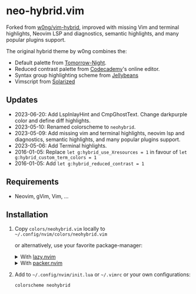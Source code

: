 # neo-hybrid.vim

Forked from [w0ng/vim-hybrid](https://github.com/w0ng/vim-hybrid), improved with
missing Vim and terminal highlights, Neovim LSP and diagnostics, semantic
highlights, and many popular plugins support.

The original hybrid theme by w0ng combines the:

- Default palette from [Tomorrow-Night](https://github.com/chriskempson/vim-tomorrow-theme).
- Reduced contrast palette from [Codecademy](https://www.codecademy.com)'s
  online editor.
- Syntax group highlighting scheme from [Jellybeans](https://github.com/nanotech/jellybeans.vim)
- Vimscript from [Solarized](https://github.com/altercation/vim-colors-solarized)

## Updates

- 2023-06-20: Add LspInlayHint and CmpGhostText. Change darkpurple color and
  define diff highlights.
- 2023-05-10: Renamed colorscheme to `neohybrid`.
- 2023-05-09: Add missing vim and terminal highlights, neovim lsp and diagnostics,
  semantic highlights, and many popular plugins support.
- 2023-05-06: Add Terminal highlights.
- 2016-01-05: Replace `let g:hybrid_use_Xresources = 1` in favour of
  `let g:hybrid_custom_term_colors = 1`
- 2016-01-05: Add `let g:hybrid_reduced_contrast = 1`

## Requirements

- Neovim, gVim, Vim, …

## Installation

1. Copy `colors/neohybrid.vim` locally to `~/.config/nvim/colors/neohybrid.vim`

   or alternatively, use your favorite package-manager:

   <details>
   <summary>With <a href="https://github.com/folke/lazy.nvim">lazy.nvim</a></summary>

   ```lua
   { 'rafi/neo-hybrid.vim', version = false, lazy = false },
   ```

   </details>

   <details>
   <summary>With <a href="https://github.com/wbthomason/packer.nvim">packer.nvim</a></summary>

   ```lua
   use { 'rafi/neo-hybrid.vim' }
   ```

   </details>

2. Add to `~/.config/nvim/init.lua` or `~/.vimrc` or your own configurations:

   ```vim
   colorscheme neohybrid
   ```
